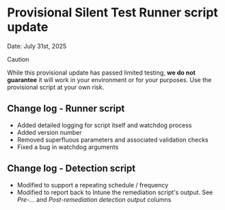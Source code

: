 # Provisional Silent Test Runner script update

Date: July 31st, 2025

> [!CAUTION]
> While this provisional update has passed limited testing, __we do not guarantee__ it will work in your environment or for your purposes. Use the provisional script at your own risk.

## Change log - Runner script

- Added detailed logging for script itself and watchdog process
- Added version number
- Removed superfluous parameters and associated validation checks
- Fixed a bug in watchdog arguments

## Change log - Detection script

- Modified to support a repeating schedule / frequency
- Modified to report back to Intune the remediation script's output. See _Pre-..._ and _Post-remediation detection output_ columns
